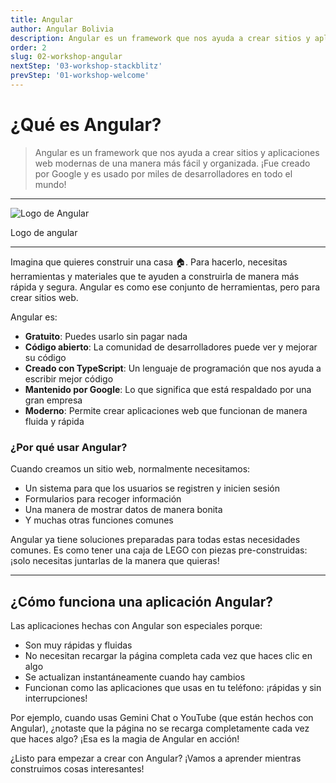 ```yaml
---
title: Angular
author: Angular Bolivia
description: Angular es un framework que nos ayuda a crear sitios y aplicaciones web modernas de una manera más fácil y organizada. ¡Fue creado por Google y es usado por miles de desarrolladores en todo el mundo!
order: 2
slug: 02-workshop-angular
nextStep: '03-workshop-stackblitz'
prevStep: '01-workshop-welcome'
---
```


# ¿Qué es Angular?

> Angular es un framework que nos ayuda a crear sitios y aplicaciones web modernas de una manera más fácil y organizada. ¡Fue creado por Google y es usado por miles de desarrolladores en todo el mundo!

---

<div class="flex justify-center items-center flex-col">

  <div class="w-1/2">
    <img src="/images/angular-logo.png" alt="Logo de Angular" >
  </div>
  <p>
    Logo de angular
  </p>
</div>

---

Imagina que quieres construir una casa 🏠. Para hacerlo, necesitas herramientas y materiales que te ayuden a construirla de manera más rápida y segura. Angular es como ese conjunto de herramientas, pero para crear sitios web.

Angular es:

- **Gratuito**: Puedes usarlo sin pagar nada
- **Código abierto**: La comunidad de desarrolladores puede ver y mejorar su código
- **Creado con TypeScript**: Un lenguaje de programación que nos ayuda a escribir mejor código
- **Mantenido por Google**: Lo que significa que está respaldado por una gran empresa
- **Moderno**: Permite crear aplicaciones web que funcionan de manera fluida y rápida

### ¿Por qué usar Angular?

Cuando creamos un sitio web, normalmente necesitamos:

- Un sistema para que los usuarios se registren y inicien sesión
- Formularios para recoger información
- Una manera de mostrar datos de manera bonita
- Y muchas otras funciones comunes

Angular ya tiene soluciones preparadas para todas estas necesidades comunes. Es como tener una caja de LEGO con piezas pre-construidas: ¡solo necesitas juntarlas de la manera que quieras!

---

## ¿Cómo funciona una aplicación Angular?

Las aplicaciones hechas con Angular son especiales porque:

- Son muy rápidas y fluidas
- No necesitan recargar la página completa cada vez que haces clic en algo
- Se actualizan instantáneamente cuando hay cambios
- Funcionan como las aplicaciones que usas en tu teléfono: ¡rápidas y sin interrupciones!

Por ejemplo, cuando usas Gemini Chat o YouTube (que están hechos con Angular), ¿notaste que la página no se recarga completamente cada vez que haces algo? ¡Esa es la magia de Angular en acción!

¿Listo para empezar a crear con Angular? ¡Vamos a aprender mientras construimos cosas interesantes!
